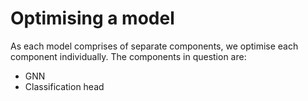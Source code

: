 # Optimising a model
As each model comprises of separate components, we optimise each component individually. The components in question are:
- GNN
- Classification head

